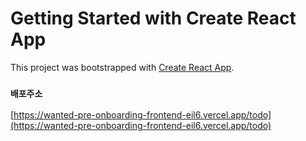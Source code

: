 # Getting Started with Create React App

This project was bootstrapped with [Create React App](https://github.com/facebook/create-react-app).

### `배포주소`

[https://wanted-pre-onboarding-frontend-eil6.vercel.app/todo](https://wanted-pre-onboarding-frontend-eil6.vercel.app/todo)
